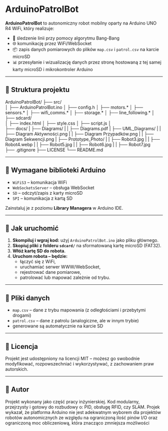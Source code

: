 # ArduinoPatrolBot

**ArduinoPatrolBot** to autonomiczny robot mobilny oparty na Arduino UNO R4 WiFi, który realizuje:

- 🚗 śledzenie linii przy pomocy algorytmu Bang-Bang
- 🌐 komunikację przez WiFi/WebSocket
- 📦 zapis danych pomiarowych do plików `map.csv` i `patrol.csv` na karcie microSD
- 📊 przesyłanie i wizualizację danych przez stronę hostowaną z tej samej karty microSD i mikrokontroler Arduino

----------------------------------------------------------------------------------------------

## 📁 Struktura projektu

ArduinoPatrolBot/
├── src/                          
│   ├── ArduinoPatrolBot.ino
│   ├── config.h
│   ├── motors.*
│   ├── sensors.*
│   ├── wifi_comms.*
│   ├── storage.*
│   ├── line_following.*
│
├── sdcard/                       
│   ├── index.html
│   ├── style.css
│   ├── script.js
│                       
├── docs/
|   ├── Diagrams/
|   |   ├── Diagrams.pdf
|   ├── UML_Diagrams/
|   |   ├── Diagram Aktywności.png
|   |   ├── Diagram Przypadków.png
|   |   ├── Diagram Sekwencji.png
|   ├── Prototype_Photo/
|   |   ├── Robot3.jpg
|   |   ├── Robot4.webp
|   |   ├── Robot5.jpg
|   |   ├── Robot6.jpg
|   |   ├── Robot7.jpg                         
├── .gitignore
├── LICENSE
└── README.md

----------------------------------------------------------------------------------------------

## 🔧 Wymagane biblioteki Arduino

- `WiFiS3` – komunikacja WiFi
- `WebSocketsServer` – obsługa WebSocket
- `SD` – odczyt/zapis z karty microSD
- `SPI` – komunikacja z kartą SD

Zainstaluj je z poziomu **Library Managera** w Arduino IDE.

----------------------------------------------------------------------------------------------

## 🚀 Jak uruchomić

1. **Skompiluj i wgraj kod:** użyj `ArduinoPatrolBot.ino` jako pliku głównego.
2. **Skopiuj pliki z folderu `sdcard/`** na sformatowaną kartę microSD (FAT32).
3. **Włóż kartę SD do robota**.
4. **Uruchom robota – będzie:**
   - łączyć się z WiFi,
   - uruchamiać serwer WWW/WebSocket,
   - rejestrować dane pomiarowe,
   - patrolować lub mapować zależnie od trybu.

----------------------------------------------------------------------------------------------

## 📄 Pliki danych

- `map.csv` – dane z trybu mapowania (z odległościami i przebytymi drogami)
- `patrol.csv` – dane z patrolu (analogiczne, ale w innym trybie)
- generowane są automatycznie na karcie SD

----------------------------------------------------------------------------------------------

## 📜 Licencja

Projekt jest udostępniony na licencji MIT – możesz go swobodnie modyfikować, rozpowszechniać i wykorzystywać, z zachowaniem praw autorskich.

----------------------------------------------------------------------------------------------

## 🧠 Autor

Projekt wykonany jako część pracy inżynierskiej. Kod modularny, przejrzysty i gotowy do rozbudowy o: PID, obsługę RFID, czy SLAM.
Projek wykazał, że platforma Arduino nie jest adekwatnym wyborem dla projektów robotów autonomicznych ze względu na ograniczoną ilość pinów I/O oraz
ograniczoną moc obliczeniową, która znacząco zmniejsza możliwości 
